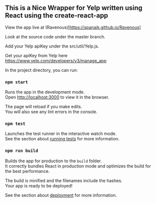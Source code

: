 
## This is a Nice Wrapper for Yelp written using React using the create-react-app

View the app live at (Ravenous)[https://spanaik.github.io/Ravenous]

Look at the source code under the master branch.

Add your Yelp apiKey under the src/util/Yelp.js.

Get your apiKey from Yelp here https://www.yelp.com/developers/v3/manage_app

In the project directory, you can run:

### `npm start`

Runs the app in the development mode.<br>
Open [http://localhost:3000](http://localhost:3000) to view it in the browser.

The page will reload if you make edits.<br>
You will also see any lint errors in the console.

### `npm test`

Launches the test runner in the interactive watch mode.<br>
See the section about [running tests](https://facebook.github.io/create-react-app/docs/running-tests) for more information.

### `npm run build`

Builds the app for production to the `build` folder.<br>
It correctly bundles React in production mode and optimizes the build for the best performance.

The build is minified and the filenames include the hashes.<br>
Your app is ready to be deployed!

See the section about [deployment](https://facebook.github.io/create-react-app/docs/deployment) for more information.
